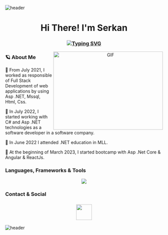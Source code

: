 ![header](https://capsule-render.vercel.app/api?type=wave&color=gradient&height=150&section=header)
 <h1 align="center">Hi There! I'm Serkan</h1>
<h3 align="center">
 
[![Typing SVG](https://readme-typing-svg.demolab.com?font=Edu+NSW+ACT+Foundation&weight=500&size=30&pause=1000&color=F70404&width=435&lines=FullStack+Software+Developer)](https://git.io/typing-svg)

</h3>




<a target="_blank" align="center">
  <img align="right" top="500" height="250" width="350" alt="GIF" src="https://i.giphy.com/media/RbDKaczqWovIugyJmW/200w.webp">
</a>

### 🪐 About Me 

🧬  From July 2021, I worked as responsible of Full Stack Development of web applications by using Asp .NET, Mssql, Html, Css.

🧬 In July 2022, I started working with C# and Asp .NET technologies as a software developer in a software company.

🧬 In June 2022 I attended .NET education in MLL.

🧬 At the beginning of March 2023, I started bootcamp with Asp .Net Core & Angular & ReactJs. 



### Languages, Frameworks & Tools

<p align="center">
<a href="https://skillicons.dev">
    <img src="https://skillicons.dev/icons?&theme=light&i=visualstudio,dotnet,cs,angular,nodejs,js,react,html,css,git,github,mysql,mongodb"/>
    
  </a>
</p>
 
### Contact & Social
<h3 align="center">
 <a href="https://www.linkedin.com/in/mserkankaya/"target="_blank">
   <img height=50 src="https://cdn.jsdelivr.net/gh/devicons/devicon/icons/linkedin/linkedin-original.svg"/>
 </a>
</h3>

![header](https://capsule-render.vercel.app/api?type=wave&color=gradient&height=150&section=footer)
 
